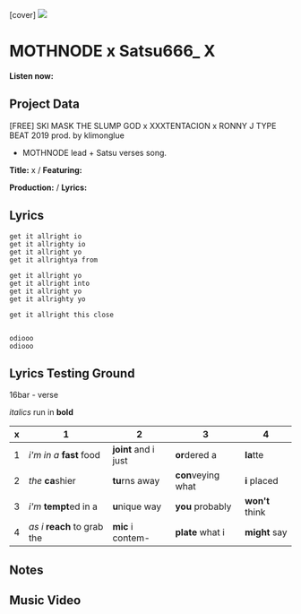 [cover] ![](57175019_319474918741616_8502199518755923887_n.jpg)

# MOTHNODE x Satsu666_ X

**Listen now:** 

## Project Data

[FREE] SKI MASK THE SLUMP GOD x XXXTENTACION x RONNY J TYPE BEAT 2019  prod. by klimonglue

- MOTHNODE lead + Satsu verses song.

**Title:** x / **Featuring:** 

**Production:**  / **Lyrics:** 

## Lyrics

```
get it allright io
get it allrighty io
get it allright yo
get it allrightya from

get it allright yo
get it allright into
get it allright yo
get it allrighty yo

get it allright this close


odiooo
odiooo

```

## Lyrics Testing Ground

16bar - verse

*italics* run in
**bold**

| x | 1 | 2 | 3 | 4 |
|---|---|---|---|---|
| 1 | *i'm in a* **fast** food | **joint** and i just  | **or**dered a  | **la**tte  |
| 2 | *the* **ca**shier | **tu**rns away  |  **con**veying what |  **i** placed |
| 3 | *i'm* **tempt**ed in a | **u**nique way  |  **you** probably |  **won't** think |
| 4 | *as i* **reach** to grab the |  **mic** i contem-  | **plate** what i | **might** say |

## Notes

## Music Video
